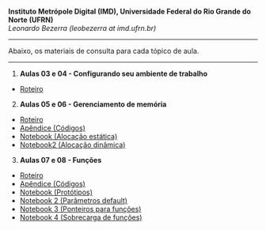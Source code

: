 **Instituto Metrópole Digital (IMD), Universidade Federal do Rio Grande do Norte (UFRN)**  
*Leonardo Bezerra (leobezerra at imd.ufrn.br)*

---

Abaixo, os materiais de consulta para cada tópico de aula.

---

1. **Aulas 03 e 04 - Configurando seu ambiente de trabalho**
  * [Roteiro](laboratorio/workstation/roteiro.pdf)
2. **Aulas 05 e 06 - Gerenciamento de memória**
  * [Roteiro](laboratorio/memoria/roteiro.pdf)
  * [Apêndice (Códigos)](laboratorio/memoria/apendice.pdf)
  * [Notebook (Alocação estática)](laboratorio/memoria/notebook.html)
  * [Notebook2 (Alocação dinâmica)](laboratorio/memoria/notebook2.html)
3. **Aulas 07 e 08 - Funções**
  * [Roteiro](laboratorio/funcoes/roteiro.pdf)
  * [Apêndice (Códigos)](laboratorio/funcoes/apendice.pdf)
  * [Notebook (Protótipos)](laboratorio/funcoes/notebook.html)
  * [Notebook 2 (Parâmetros default)](laboratorio/funcoes/notebook2.html)
  * [Notebook 3 (Ponteiros para funções)](laboratorio/funcoes/notebook3.html)
  * [Notebook 4 (Sobrecarga de funções)](laboratorio/funcoes/notebook4.html)
